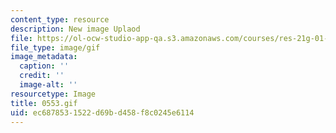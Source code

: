 ```yaml
---
content_type: resource
description: New image Uplaod
file: https://ol-ocw-studio-app-qa.s3.amazonaws.com/courses/res-21g-01-kana-spring-2010/ec6878531522d69bd458f8c0245e6114_0553.gif
file_type: image/gif
image_metadata:
  caption: ''
  credit: ''
  image-alt: ''
resourcetype: Image
title: 0553.gif
uid: ec687853-1522-d69b-d458-f8c0245e6114
---
```

